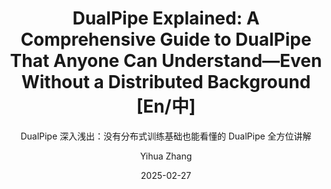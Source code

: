 ---
layout:     post_lang
title:      "DualPipe Explained: A Comprehensive Guide to DualPipe That Anyone Can Understand—Even Without a Distributed Background [En/中]"
subtitle:   "DualPipe 深入浅出：没有分布式训练基础也能看懂的 DualPipe 全方位讲解"
date:       2025-02-27
author:     "Yihua Zhang"
header-img: "img/in-post/2025-02-27-dualpipe/bg.jpg"
catalog: true
tags:
   - Efficient AI

content_en: "posts/2025-02-27-dualpipe_en.md"
content_zh: "posts/2025-02-27-dualpipe_zh.md"
---